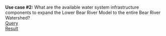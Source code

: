 
**Use case #2:** What are the available water system infrastructure components to expand the Lower Bear River Model to the entire Bear River Watershed?    
[Query](https://github.com/amabdallah/WaM-DaM/blob/master/Files/Queries/02SearchSystemInfrastructureComponentsForModel.sql)   
[Result]()  
